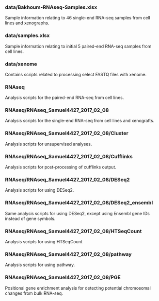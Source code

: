 ### data/Bakhoum-RNAseq-Samples.xlsx

Sample information relating to 46 single-end RNA-seq samples from cell lines and xenographs.

### data/samples.xlsx

Sample information relating to initial 5 paired-end RNA-seq samples from cell lines.

### data/xenome

Contains scripts related to processing select FASTQ files with xenome.

### RNAseq

Analysis scripts for the paired-end RNA-seq from cell lines.

### RNAseq/RNAseq_Samuel4427_2017_02_08

Analysis scripts for the single-end RNA-seq from cell lines and xenografts.

### RNAseq/RNAseq_Samuel4427_2017_02_08/Cluster

Analysis scripts for unsupervised analyses.

### RNAseq/RNAseq_Samuel4427_2017_02_08/Cufflinks

Analysis scripts for post-processing of cufflinks output.

### RNAseq/RNAseq_Samuel4427_2017_02_08/DESeq2

Analysis scripts for using DESeq2.

### RNAseq/RNAseq_Samuel4427_2017_02_08/DESeq2_ensembl

Same analysis scripts for using DESeq2, except using Ensembl gene IDs instead of gene symbols.

### RNAseq/RNAseq_Samuel4427_2017_02_08/HTSeqCount

Analysis scripts for using HTSeqCount

### RNAseq/RNAseq_Samuel4427_2017_02_08/pathway

Analysis scripts for using pathway.

### RNAseq/RNAseq_Samuel4427_2017_02_08/PGE

Positional gene enrichment analysis for detecting potential chromosomal changes from bulk RNA-seq.